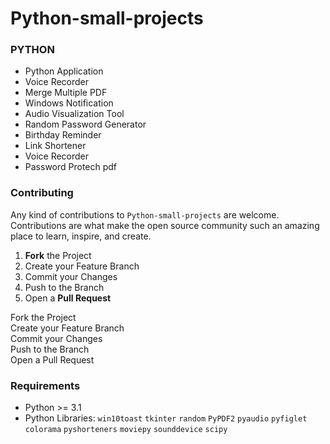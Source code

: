 # Python-small-projects

### PYTHON

- Python Application<br>
- Voice Recorder<br>
- Merge Multiple PDF<br>
- Windows Notification<br>
- Audio Visualization Tool<br>
- Random Password Generator<br>
- Birthday Reminder<br>
- Link Shortener<br>
- Voice Recorder<br>
- Password Protech pdf<br>

### Contributing<br>

Any kind of contributions to `Python-small-projects` are welcome. Contributions are what make the open source community such an amazing place to learn, inspire, and create.

1. **Fork** the Project
2. Create your Feature Branch
3. Commit your Changes
4. Push to the Branch
5. Open a **Pull Request**

Fork the Project<br>
Create your Feature Branch<br>
Commit your Changes<br>
Push to the Branch<br>
Open a Pull Request<br>

### Requirements

- Python >= 3.1
- Python Libraries: `win10toast` `tkinter` `random` `PyPDF2` `pyaudio` `pyfiglet` `colorama` `pyshorteners` `moviepy` `sounddevice` `scipy`
